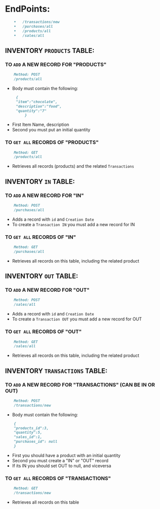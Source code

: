 # EndPoints:

```md
	•	/transactions/new
	•	/purchases/all
	•	/products/all
	•	/sales/all
```

## INVENTORY `PRODUCTS` TABLE:

### TO `ADD` A NEW RECORD FOR "PRODUCTS"

```md	
	Method: POST
	/products/all
```
- Body must contain the following:

```md	
	 {
  	 "item":"chocolate",
	 "description":"food",
	 "quantity":"7"
         }
```
- First Item Name, description
- Second you must put an initial quantity

### TO `GET ALL` RECORDS OF "PRODUCTS"

```md	
	Method: GET
	/products/all
```
- Retrieves all records (products) and the related `Transactions`


## INVENTORY `IN` TABLE:

### TO `ADD` A NEW RECORD FOR "IN"

```md	
	Method: POST
	/purchases/all
```
- Adds a record with `id` and `Creation Date`
- To create a `Transaction IN` you must add a new record for IN


### TO `GET ALL` RECORDS OF "IN"

```md	
	Method: GET
	/purchases/all
```
- Retrieves all records on this table, including the related product


## INVENTORY `OUT` TABLE:

### TO `ADD` A NEW RECORD FOR "OUT"

```md	
	Method: POST
	/sales/all
```
- Adds a record with `id` and `Creation Date`
- To create a `Transaction OUT` you must add a new record for OUT


### TO `GET ALL` RECORDS OF "OUT"

```md	
	Method: GET
	/sales/all
```
- Retrieves all records on this table, including the related product


## INVENTORY `TRANSACTIONS` TABLE:

### TO `ADD` A NEW RECORD FOR "TRANSACTIONS" (CAN BE IN OR OUT)

```md	
	Method: POST
	/transactions/new
```
- Body must contain the following:

```md	
	{
	"products_id":3,
	"quantity":5,
	"sales_id":1,
	"purchases_id": null
	}
```
- First you should have a product with an initial quantity
- Second you must create a "IN" or "OUT" record
- If its IN you should set OUT to null, and viceversa

### TO `GET ALL` RECORDS OF "TRANSACTIONS"

```md	
	Method: GET
	/transactions/new
```
- Retrieves all records on this table



